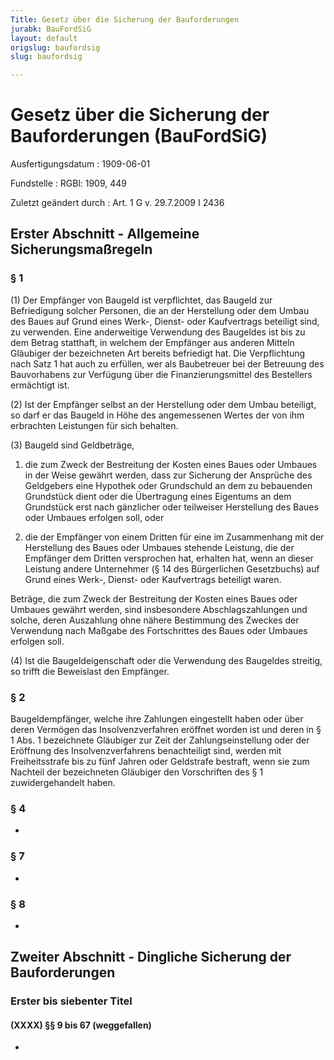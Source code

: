 ```yaml
---
Title: Gesetz über die Sicherung der Bauforderungen
jurabk: BauFordSiG
layout: default
origslug: baufordsig
slug: baufordsig

---
```


# Gesetz über die Sicherung der Bauforderungen (BauFordSiG)

Ausfertigungsdatum
:   1909-06-01

Fundstelle
:   RGBl: 1909, 449

Zuletzt geändert durch
:   Art. 1 G v. 29.7.2009 I 2436


## Erster Abschnitt - Allgemeine Sicherungsmaßregeln



### § 1

(1) Der Empfänger von Baugeld ist verpflichtet, das Baugeld zur Befriedigung solcher Personen, die an der Herstellung oder dem Umbau des Baues auf Grund eines Werk-, Dienst- oder Kaufvertrags beteiligt sind, zu verwenden. Eine anderweitige Verwendung des Baugeldes ist bis zu dem Betrag statthaft, in welchem der Empfänger aus anderen Mitteln Gläubiger der bezeichneten Art bereits befriedigt hat. Die Verpflichtung nach Satz 1 hat auch zu erfüllen, wer als Baubetreuer bei der Betreuung des Bauvorhabens zur Verfügung über die Finanzierungsmittel des Bestellers ermächtigt ist.

(2) Ist der Empfänger selbst an der Herstellung oder dem Umbau beteiligt, so darf er das Baugeld in Höhe des angemessenen Wertes der von ihm erbrachten Leistungen für sich behalten.

(3) Baugeld sind Geldbeträge,

1.  die zum Zweck der Bestreitung der Kosten eines Baues oder Umbaues in der Weise gewährt werden, dass zur Sicherung der Ansprüche des Geldgebers eine Hypothek oder Grundschuld an dem zu bebauenden Grundstück dient oder die Übertragung eines Eigentums an dem Grundstück erst nach gänzlicher oder teilweiser Herstellung des Baues oder Umbaues erfolgen soll, oder


2.  die der Empfänger von einem Dritten für eine im Zusammenhang mit der Herstellung des Baues oder Umbaues stehende Leistung, die der Empfänger dem Dritten versprochen hat, erhalten hat, wenn an dieser Leistung andere Unternehmer (§ 14 des Bürgerlichen Gesetzbuchs) auf Grund eines Werk-, Dienst- oder Kaufvertrags beteiligt waren.



Beträge, die zum Zweck der Bestreitung der Kosten eines Baues oder Umbaues gewährt werden, sind insbesondere Abschlagszahlungen und solche, deren Auszahlung ohne nähere Bestimmung des Zweckes der Verwendung nach Maßgabe des Fortschrittes des Baues oder Umbaues erfolgen soll.

(4) Ist die Baugeldeigenschaft oder die Verwendung des Baugeldes streitig, so trifft die Beweislast den Empfänger.


### § 2

Baugeldempfänger, welche ihre Zahlungen eingestellt haben oder über deren Vermögen das Insolvenzverfahren eröffnet worden ist und deren in § 1 Abs. 1 bezeichnete Gläubiger zur Zeit der Zahlungseinstellung oder der Eröffnung des Insolvenzverfahrens benachteiligt sind, werden mit Freiheitsstrafe bis zu fünf Jahren oder Geldstrafe bestraft, wenn sie zum Nachteil der bezeichneten Gläubiger den Vorschriften des § 1 zuwidergehandelt haben.


### § 4

-


### § 7

-


### § 8

-


## Zweiter Abschnitt - Dingliche Sicherung der Bauforderungen



### Erster bis siebenter Titel



#### (XXXX) §§ 9 bis 67 (weggefallen)

-

